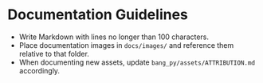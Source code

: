 # Documentation Guidelines

- Write Markdown with lines no longer than 100 characters.
- Place documentation images in `docs/images/` and reference them relative to that folder.
- When documenting new assets, update `bang_py/assets/ATTRIBUTION.md` accordingly.
